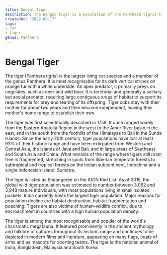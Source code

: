 ```yaml
---
title: Bengal Tiger
description: The Bengal tiger is a population of the Panthera tigris tigris subspecies. It ranks among the biggest wild cats alive today. It is considered to belong to the world's charismatic megafauna.
createdAt: "2022-08-17"
tags:
- cat
- tiger
genus: Panthera
---
```


# Bengal Tiger

The tiger (Panthera tigris) is the largest living cat species and a member of the genus Panthera. It is most recognisable for its dark vertical stripes on orange fur with a white underside. An apex predator, it primarily preys on ungulates, such as deer and wild boar. It is territorial and generally a solitary but social predator, requiring large contiguous areas of habitat to support its requirements for prey and rearing of its offspring. Tiger cubs stay with their mother for about two years and then become independent, leaving their mother's home range to establish their own.

The tiger was first scientifically described in 1758. It once ranged widely from the Eastern Anatolia Region in the west to the Amur River basin in the east, and in the south from the foothills of the Himalayas to Bali in the Sunda Islands. Since the early 20th century, tiger populations have lost at least 93% of their historic range and have been extirpated from Western and Central Asia, the islands of Java and Bali, and in large areas of Southeast and South Asia and China. What remains of the range where tigers still roam free is fragmented, stretching in spots from Siberian temperate forests to subtropical and tropical forests on the Indian subcontinent, Indochina and a single Indonesian island, Sumatra.

The tiger is listed as Endangered on the IUCN Red List. As of 2015, the global wild tiger population was estimated to number between 3,062 and 3,948 mature individuals, with most populations living in small isolated pockets. India currently hosts the largest tiger population. Major reasons for population decline are habitat destruction, habitat fragmentation and poaching. Tigers are also victims of human–wildlife conflict, due to encroachment in countries with a high human population density.

The tiger is among the most recognisable and popular of the world's charismatic megafauna. It featured prominently in the ancient mythology and folklore of cultures throughout its historic range and continues to be depicted in modern films and literature, appearing on many flags, coats of arms and as mascots for sporting teams. The tiger is the national animal of India, Bangladesh, Malaysia and South Korea.
